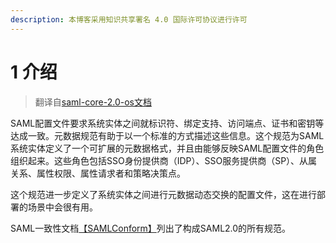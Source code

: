 ```yaml
---
description: 本博客采用知识共享署名 4.0 国际许可协议进行许可
---
```


# 1 介绍

> 翻译自[saml-core-2.0-os文档](https://docs.oasis-open.org/security/saml/v2.0/saml-core-2.0-os.pdf)

SAML配置文件要求系统实体之间就标识符、绑定支持、访问端点、证书和密钥等达成一致。元数据规范有助于以一个标准的方式描述这些信息。这个规范为SAML系统实体定义了一个可扩展的元数据格式，并且由能够反映SAML配置文件的角色组织起来。这些角色包括SSO身份提供商（IDP）、SSO服务提供商（SP）、从属关系、属性权限、属性请求者和策略决策点。

这个规范进一步定义了系统实体之间进行元数据动态交换的配置文件，这在进行部署的场景中会很有用。

SAML一致性文档[【SAMLConform】](https://docs.oasis-open.org/security/saml/v2.0/saml-conformance-2.0-os.pdf)列出了构成SAML2.0的所有规范。

